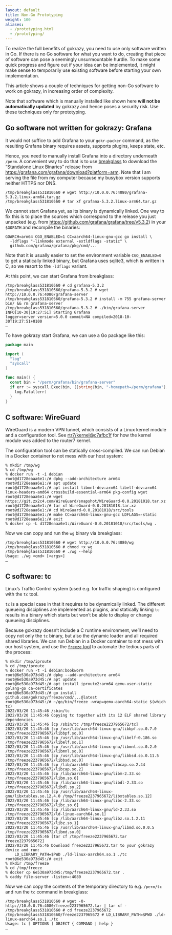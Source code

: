 ```yaml
---
layout: default
title: Non-Go Prototyping
weight: 100
aliases:
  - /prototyping.html
  - /prototyping/
---
```


To realize the full benefits of gokrazy, you need to use only
software written in Go. If there is no Go software for what you want
to do, creating that piece of software can pose a seemingly
unsurmountable hurdle. To make some quick progress and figure out if
your idea can be implemented, it might make sense to temporarily use
existing software before starting your own implementation.

This article shows a couple of techniques for getting non-Go
software to work on gokrazy, in increasing order of complexity.

Note that software which is manually installed like shown
here **will not be automatically updated** by gokrazy
and hence poses a security risk. Use these techniques only for
prototyping.

## Go software not written for gokrazy: Grafana

It would not suffice to add Grafana to your <code>gokr-packer</code>
command, as the resulting Grafana binary requires assets, supports
plugins, keeps state, etc.

Hence, you need to manually install Grafana into a directory
underneath <code>/perm</code>. A convenient way to do that is to
use <a href="https://github.com/gokrazy/breakglass">breakglass</a>
to download the “Standalone Linux Binaries” release from
<a href="https://grafana.com/grafana/download?platform=arm">https://grafana.com/grafana/download?platform=arm</a>. Note
that I am serving the file from my computer because my busybox
version supports neither HTTPS nor DNS.

```text
/tmp/breakglass531810560 # wget http://10.0.0.76:4080/grafana-5.3.2.linux-arm64.tar.gz
/tmp/breakglass531810560 # tar xf grafana-5.3.2.linux-arm64.tar.gz
```

We cannot start Grafana yet, as its binary is dynamically
linked. One way to fix this is to place the sources which correspond
to the release you just unpacked (e.g. from
<a href="https://github.com/grafana/grafana/tree/v5.3.2">https://github.com/grafana/grafana/tree/v5.3.2</a>)
in your <code>$GOPATH</code> and recompile the binaries:

```shell
GOARCH=arm64 CGO_ENABLED=1 CC=aarch64-linux-gnu-gcc go install \
  -ldflags "-linkmode external -extldflags -static" \
  github.com/grafana/grafana/pkg/cmd/...
```

Note that it is usually easier to set the environment
variable <code>CGO_ENABLED=0</code> to get a statically linked
binary, but Grafana uses sqlite3, which is written in C, so we
resort to the <code>-ldflags</code> variant.

At this point, we can start Grafana from breakglass:

```text
/tmp/breakglass531810560 # cd grafana-5.3.2
/tmp/breakglass531810560/grafana-5.3.2 # wget http://10.0.0.76:4080/grafana-server
/tmp/breakglass531810560/grafana-5.3.2 # install -m 755 grafana-server bin/ && rm grafana-server
/tmp/breakglass531810560/grafana-5.3.2 # ./bin/grafana-server
INFO[10-30|19:27:51] Starting Grafana                         logger=server version=5.0.0 commit=NA compiled=2018-10-30T19:27:51+0100
…
```

To have gokrazy start Grafana, we can use a Go package like this:

```go
package main

import (
  "log"
  "syscall"
)

func main() {
  const bin = "/perm/grafana/bin/grafana-server"
  if err := syscall.Exec(bin, []string{bin, "-homepath=/perm/grafana"}, nil); err != nil {
    log.Fatal(err)
  }
}
```

## C software: WireGuard

WireGuard is a modern VPN tunnel, which consists of a Linux kernel
module and a configuration
tool. See <a href="https://github.com/rtr7/kernel/commit/c7afbc1fd2efdb9e1149d271c4d2be59cc5c98f4">rtr7/kernel@c7afbc1f</a>
for how the kernel module was added to the router7 kernel.

The configuration tool can be statically cross-compiled. We can run
Debian in a Docker container to not mess with our host system:

```text
% mkdir /tmp/wg
% cd /tmp/wg
% docker run -t -i debian
root@d1728eaaa6e1:/# dpkg --add-architecture arm64
root@d1728eaaa6e1:/# apt update
root@d1728eaaa6e1:/# apt install libmnl-dev:arm64 libelf-dev:arm64 linux-headers-amd64 crossbuild-essential-arm64 pkg-config wget
root@d1728eaaa6e1:/# wget https://git.zx2c4.com/WireGuard/snapshot/WireGuard-0.0.20181018.tar.xz
root@d1728eaaa6e1:/# tar xf WireGuard-0.0.20181018.tar.xz
root@d1728eaaa6e1:/# cd WireGuard-0.0.20181018/src/tools
root@d1728eaaa6e1:/# make CC=aarch64-linux-gnu-gcc LDFLAGS=-static
root@d1728eaaa6e1:/# exit
% docker cp -L d1728eaaa6e1:/WireGuard-0.0.20181018/src/tools/wg .
```

Now we can copy and run the <code>wg</code> binary via breakglass:

```text
/tmp/breakglass531810560 # wget http://10.0.0.76:4080/wg
/tmp/breakglass531810560 # chmod +x wg
/tmp/breakglass531810560 # ./wg --help
Usage: ./wg <cmd> [<args>]
…
```

## C software: tc

Linux’s Traffic Control system (used e.g. for traffic shaping) is
configured with the <code>tc</code> tool.

<code>tc</code> is a special case in that it requires to be
dynamically linked. The different queueing disciplines are
implemented as plugins, and statically linking <code>tc</code>
results in a binary which starts but won’t be able to display or
change queueing disciplines.

Because gokrazy doesn’t include a C runtime environment, we’ll need to copy not
only the <code>tc</code> binary, but also the dynamic loader and all required
shared libraries. We can run Debian in a Docker container to not mess with our
host system, and use the <a
href="https://github.com/gokrazy/freeze"><code>freeze</code> tool</a> to
automate the tedious parts of the process:

```text
% mkdir /tmp/iproute
% cd /tmp/iproute
% docker run -t -i debian:bookworm
root@6e530a973d45:/# dpkg --add-architecture arm64
root@6e530a973d45:/# apt update
root@6e530a973d45:/# apt install iproute2:arm64 qemu-user-static golang-go ca-certificates
root@6e530a973d45:/# go install github.com/gokrazy/freeze/cmd/...@latest
root@6e530a973d45:/# ~/go/bin/freeze -wrap=qemu-aarch64-static $(which tc)
2022/03/20 11:45:46 /sbin/tc
2022/03/20 11:45:46 Copying tc together with its 12 ELF shared library dependencies
2022/03/20 11:45:46 [cp /sbin/tc /tmp/freeze2237965672/tc]
2022/03/20 11:45:46 [cp /usr/lib/aarch64-linux-gnu/libbpf.so.0.7.0 /tmp/freeze2237965672/libbpf.so.0]
2022/03/20 11:45:46 [cp /usr/lib/aarch64-linux-gnu/libelf-0.186.so /tmp/freeze2237965672/libelf.so.1]
2022/03/20 11:45:46 [cp /usr/lib/aarch64-linux-gnu/libmnl.so.0.2.0 /tmp/freeze2237965672/libmnl.so.0]
2022/03/20 11:45:46 [cp /usr/lib/aarch64-linux-gnu/libbsd.so.0.11.5 /tmp/freeze2237965672/libbsd.so.0]
2022/03/20 11:45:46 [cp /lib/aarch64-linux-gnu/libcap.so.2.44 /tmp/freeze2237965672/libcap.so.2]
2022/03/20 11:45:46 [cp /lib/aarch64-linux-gnu/libm-2.33.so /tmp/freeze2237965672/libm.so.6]
2022/03/20 11:45:46 [cp /lib/aarch64-linux-gnu/libdl-2.33.so /tmp/freeze2237965672/libdl.so.2]
2022/03/20 11:45:46 [cp /usr/lib/aarch64-linux-gnu/libxtables.so.12.4.0 /tmp/freeze2237965672/libxtables.so.12]
2022/03/20 11:45:46 [cp /lib/aarch64-linux-gnu/libc-2.33.so /tmp/freeze2237965672/libc.so.6]
2022/03/20 11:45:46 [cp /lib/aarch64-linux-gnu/ld-2.33.so /tmp/freeze2237965672/ld-linux-aarch64.so.1]
2022/03/20 11:45:46 [cp /lib/aarch64-linux-gnu/libz.so.1.2.11 /tmp/freeze2237965672/libz.so.1]
2022/03/20 11:45:46 [cp /usr/lib/aarch64-linux-gnu/libmd.so.0.0.5 /tmp/freeze2237965672/libmd.so.0]
2022/03/20 11:45:46 [tar cf /tmp/freeze2237965672.tar freeze2237965672]
2022/03/20 11:45:46 Download freeze2237965672.tar to your gokrazy device and run:
	LD_LIBRARY_PATH=$PWD ./ld-linux-aarch64.so.1 ./tc
root@6e530a973d45:/# exit
% mkdir /tmp/freeze
% cd /tmp/freeze
% docker cp 6e530a973d45:/tmp/freeze2237965672.tar .
% caddy file-server -listen=:4080
```

Now we can copy the contents of the temporary directory to
e.g. <code>/perm/tc</code> and run the <code>tc</code> command in
breakglass:

```text
/tmp/breakglass531810560 # wget -O- http://10.0.0.76:4080/freeze2237965672.tar | tar xf -
/tmp/breakglass531810560 # cd freeze2237965672
/tmp/breakglass531810560/freeze2237965672 # LD_LIBRARY_PATH=$PWD ./ld-linux-aarch64.so.1 ./tc
Usage: tc [ OPTIONS ] OBJECT { COMMAND | help }
…
```
